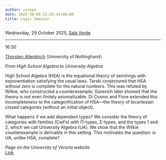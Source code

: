 ```yaml
---
author: ioiops
date: 2025-10-08 22:55:41+00:00
title: Logic Seminar
---
```


Wednesday, 29 October 2025, [Sala Verde](https://www.di.univr.it/?ent=luogo&id=220)

___

16:30

[Thorsten Altenkirch](https://www.nottingham.ac.uk/computerscience/people/thorsten.altenkirch) (University of Nottingham)\

_From High School Algebra to University Algebra_

High School Algebra (HSA) is the equational theory of semirings with exponentiation satisfying the usual laws. Tarski conjectured that HSA without zero is complete for the natural numbers. This was refuted by Wilkie, who constructed a counterexample; Gurevich later showed that the theory is not even finitely axiomatizable. Di Cosmo and Fiore extended this incompleteness to the categorification of HSA—the theory of bicartesian closed categories (without an initial object).

What happens if we add dependent types? We consider the theory of categories with families (CwFs) with Π-types, Σ-types, and the types 1 and 2, which we call University Algebra (UA). We show that the Wilkie counterexample is derivable in this setting. This motivates the question: is UA, unlike HSA, complete?

_Page on the University of Verona website_\
[Link](https://www.di.univr.it/?ent=seminario&id=6759)
